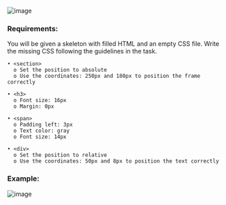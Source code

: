 ![image](https://github.com/nsinorov/SoftUniMainPath/assets/45227327/b67664a6-2328-45dc-8ea8-2f0b7968e6e0)

### Requirements:

You will be given a skeleton with filled HTML and an empty CSS file. Write the missing CSS following the guidelines in the task.

    • <section>
      o Set the position to absolute
      o Use the coordinates: 250px and 180px to position the frame correctly
      
    • <h3>
      o Font size: 16px
      o Margin: 0px
      
    • <span>
      o Padding left: 3px
      o Text color: gray
      o Font size: 14px
      
    • <div>
      o Set the position to relative
      o Use the coordinates: 50px and 8px to position the text correctly

### Example: 

![image](https://github.com/nsinorov/SoftUniMainPath/assets/45227327/7fb29ae5-8dd3-4a24-937b-c1c779f1dcf0)
